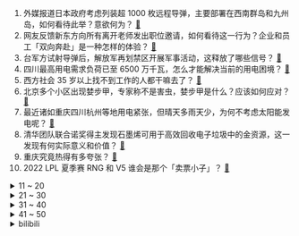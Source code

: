 1. 外媒报道日本政府考虑列装超 1000 枚远程导弹，主要部署在西南群岛和九州岛，如何看待此举？意欲何为？ [:link:](https://www.zhihu.com/question/549354538)
2. 网友反馈新东方向所有离开老师发出职位邀请，如何看待这一行为？企业和员工「双向奔赴」是一种怎样的体验？ [:link:](https://www.zhihu.com/question/549259291)
3. 台军方试射导弹后，解放军再划禁区开展军事活动，这释放了哪些信号？ [:link:](https://www.zhihu.com/question/549348578)
4. 四川最高用电需求负荷已至 6500 万千瓦，怎么才能解决当前的用电困境？ [:link:](https://www.zhihu.com/question/549370910)
5. 西方社会 35 岁以上找不到工作的人都干嘛去了？ [:link:](https://www.zhihu.com/question/300185448)
6. 北京多个小区出现婪步甲，专家称不是害虫，婪步甲是什么？应该如何应对？ [:link:](https://www.zhihu.com/question/549272257)
7. 最近诸如重庆四川杭州等地用电紧张，但晴天多雨天少，为何不考虑太阳能发电呢？ [:link:](https://www.zhihu.com/question/548878149)
8. 清华团队联合诺奖得主发现石墨烯可用于高效回收电子垃圾中的金资源，这一发现有何实际意义和价值？ [:link:](https://www.zhihu.com/question/549306960)
9. 重庆究竟热得有多夸张？ [:link:](https://www.zhihu.com/question/549142988)
10. 2022 LPL 夏季赛 RNG 和 V5 谁会是那个「卖票小子」？ [:link:](https://www.zhihu.com/question/549385346)
<details>
<summary>11 ~ 20</summary>

11. 清华大学白重恩谈拉闸限电，称「工业用电最好用电价来调节」，如何看待这一观点？ [:link:](https://www.zhihu.com/question/549372832)
12. 为什么说《西游记后传》是被低估的神作？它神在哪？ [:link:](https://www.zhihu.com/question/542181254)
13. 国家向重庆紧急调运抗旱物资，目前重庆当地情况如何？需要哪些帮助？ [:link:](https://www.zhihu.com/question/549228277)
14. 如何发现周围人用心理学操纵自己？ [:link:](https://www.zhihu.com/question/268047515)
15. 重庆巴南区发生山火，当地应急等多部门到场处置，具体情况如何？ [:link:](https://www.zhihu.com/question/549382878)
16. 如何看待纳粹德国舰队因河流干旱「重现天日」，数十艘露出水面，载有大量弹药？ [:link:](https://www.zhihu.com/question/549233580)
17. 2022 英雄联盟 LPL 季后赛 EDG vs TES 会是谁赢？ [:link:](https://www.zhihu.com/question/549274443)
18. 电视剧《苍兰诀》第 25-28 集拍得怎么样？哪些剧情点值得关注？ [:link:](https://www.zhihu.com/question/549264025)
19. 《深宫曲》有什么丧心病狂的玩法？ [:link:](https://www.zhihu.com/question/443971960)
20. 热播剧《星汉灿烂》《沉香如屑》《苍兰诀》你更喜欢哪部？为什么？ [:link:](https://www.zhihu.com/question/548184213)
</details>
<details>
<summary>21 ~ 30</summary>

21. 为什么日本总是点错科技树? [:link:](https://www.zhihu.com/question/327279221)
22. 如果未来一个月四川都不下雨会发生什么？ [:link:](https://www.zhihu.com/question/549192183)
23. 因水位下降，四川乐山大佛「真身」全部显露，如何看待这一现象？你对乐山大佛有哪些了解？ [:link:](https://www.zhihu.com/question/549275741)
24. 有哪些不怎么知名，待遇却很好的公司？ [:link:](https://www.zhihu.com/question/30663527)
25. 2022届本科真实就业率是多少？ [:link:](https://www.zhihu.com/question/537570145)
26. 如果失去了一个对你来说非常重要的人，怎么办？ [:link:](https://www.zhihu.com/question/548872334)
27. 幸福应该是什么样子的？ [:link:](https://www.zhihu.com/question/548488136)
28. 为什么在甄嬛心里安陵容比不上淳贵人？ [:link:](https://www.zhihu.com/question/50194561)
29. 考上研究生的你们还快乐吗？ [:link:](https://www.zhihu.com/question/402363496)
30. 如何面对重大但不确定的选择？ [:link:](https://www.zhihu.com/question/548623627)
</details>
<details>
<summary>31 ~ 40</summary>

31. 8月21日KPL上海EDG.M 4:2 广州TTG挺进败者组第三轮，如何评价本场比赛？ [:link:](https://www.zhihu.com/question/549393877)
32. 韩式烤肉怎么做？ [:link:](https://www.zhihu.com/question/41105721)
33. 俄天然气供应收紧导致能源价格飙升，德国通胀或创 70 年来新高，这会对欧洲经济造成哪些影响？ [:link:](https://www.zhihu.com/question/549348702)
34. 2022 LPL 夏季赛 LNG 3:2 击败 V5 季后赛三连胜，如何评价这场比赛？ [:link:](https://www.zhihu.com/question/549350138)
35. 中央气象台发布气象干旱橙色预警，预计未来三天旱区维持高温少雨天气，需要做好哪些预防工作？ [:link:](https://www.zhihu.com/question/549244174)
36. 如何评价动画《新秦时明月》第39集(大结局）？ [:link:](https://www.zhihu.com/question/549067271)
37. 坐高铁时你的座位被一位买了无座票的怀孕女士坐了，你会怎么做？ [:link:](https://www.zhihu.com/question/320121390)
38. 俄联邦侦查委员会称「亚历山大·杜金之女身亡案系刺杀事件」，案件还有哪些细节值得关注？ [:link:](https://www.zhihu.com/question/549359564)
39. 湘雅二院刘翔峰被举报频繁对急诊病人进行机器人手术，国内机器人手术的使用现状、使用限制和未来前景如何？ [:link:](https://www.zhihu.com/question/549210076)
40. 如何评价电影《隐入尘烟》？ [:link:](https://www.zhihu.com/question/516290284)
</details>
<details>
<summary>41 ~ 50</summary>

41. 你相信世界上有纯洁的友谊吗? [:link:](https://www.zhihu.com/question/548324804)
42. 长征系列火箭创造连续 103 次发射成功新纪录，新一代载人火箭和重型火箭研制中，有什么看点？ [:link:](https://www.zhihu.com/question/549181748)
43. 拿 985 的分数换了华北电力的电气，落差感很大怎么办？ [:link:](https://www.zhihu.com/question/542277764)
44. 导致古天乐新电影《明日战纪》票房不如预期的原因有哪些？ [:link:](https://www.zhihu.com/question/549055597)
45. 瑞幸咖啡为何越喝越贵？ [:link:](https://www.zhihu.com/question/522602517)
46. 计算机语言为什么还是一维的呢？ [:link:](https://www.zhihu.com/question/22815491)
47. 为什么少女们不喜欢宅宅？ [:link:](https://www.zhihu.com/question/528356163)
48. 你认为《龙珠》42卷漫画的剧情中，最大的遗憾是什么? [:link:](https://www.zhihu.com/question/443392549)
49. 考研政治一般从几月份开始准备？ [:link:](https://www.zhihu.com/question/378053241)
50. 厅局风穿搭背后体现了什么样的审美哲学？ [:link:](https://www.zhihu.com/question/540035049)
</details><details>
<summary>bilibili</summary>

1. 《黑神话：悟空》6分钟实机剧情片段 [:link:](//www.bilibili.com/video/BV1tN4y1F79k)
2. 《黑神话：悟空》全球独家 8分钟实机试玩 | 4K RTX ON [:link:](//www.bilibili.com/video/BV1t14y1t7rz)
3. 久等了！尽我所能把醒狮酥呈现给大家，我们中国也有属于自己的面点艺术品。 [:link:](//www.bilibili.com/video/BV13V4y1x7Qv)
4. 这还能是.....植物大战僵尸【2】！？戴夫的老年生活！ [:link:](//www.bilibili.com/video/BV1Fd4y1N79Y)
5. 【医学博士】熬夜到几点会猝死？I 请为自己看完这个视频 [:link:](//www.bilibili.com/video/BV1bS4y1W7A5)
6. 我玩MC人玩麻了…… [:link:](//www.bilibili.com/video/BV1Za4y1f7HD)
7. 它没钱没票房，却吊打今年暑期档！ [:link:](//www.bilibili.com/video/BV1J14y1t7wW)
8. 这种东西为什么还有人在卖，还有人在买？ [:link:](//www.bilibili.com/video/BV1tG411b7Sr)
9. 《以退为进，已守为攻，妙哉》夏季锦标赛第十三场，现在开始！ [:link:](//www.bilibili.com/video/BV1Ca4y1f7TY)
10. 总有坏人想看我笑话，不会让你们得逞，有爱我的人堡护我。 [:link:](//www.bilibili.com/video/BV1aN4y1F7vT)
<details>
<summary>11 ~ 20</summary>

11. 【诱拐小流浪计划】流浪、碰瓷、奶音、话痨、听话、要素过多！！vol.003 [:link:](//www.bilibili.com/video/BV1DS4y1p7FL)
12. 搭！ [:link:](//www.bilibili.com/video/BV1Re4y1f7N8)
13. 宝们，我回来了！8月25日上午10点，中华小子高清重制即将重磅回归 [:link:](//www.bilibili.com/video/BV16P411j7ZA)
14. 谢谢B站，我成功了！！！ [:link:](//www.bilibili.com/video/BV19V4y1s7AF)
15. 无拘 | 林俊杰 X《永劫无间》 周年主题曲 [:link:](//www.bilibili.com/video/BV1Hg411r75D)
16. 《不看可惜》的50万粉福利 [:link:](//www.bilibili.com/video/BV19T411c7pf)
17. 《灌汤小笼包》，蚊师傅的第三次面食之旅能否成功？ [:link:](//www.bilibili.com/video/BV1Dt4y1J7Yg)
18. 法国在耶路撒冷为啥有块地？【小约翰】 [:link:](//www.bilibili.com/video/BV11t4y1J7wU)
19. 耗时2个月，制作2000年前的神秘调料！ [:link:](//www.bilibili.com/video/BV1Md4y1Z7Db)
20. 瞬间不想结婚了 [:link:](//www.bilibili.com/video/BV1Kd4y1N7jM)
</details>
<details>
<summary>21 ~ 30</summary>

21. 我本来就是普通人，别对我期望太高。 [:link:](//www.bilibili.com/video/BV1XG4y1a7oT)
22. 被泼红油漆、作品差评，“语文女神”冰心到底怎么了？ [:link:](//www.bilibili.com/video/BV1aS4y1W7qV)
23. 把3个emoji放在一起就能变身美少女！？ [:link:](//www.bilibili.com/video/BV1WP411j7oH)
24. 我们飞了1500公里，就为了来看这家店的老板娘【还愿挑战ep13-治愈研究所】 [:link:](//www.bilibili.com/video/BV1Sd4y1R76E)
25. 【原神】不来听听云先生的新曲吗？ [:link:](//www.bilibili.com/video/BV1yU4y1r7UK)
26. BLACKPINK回归先行曲Pink Venom MV公开 [:link:](//www.bilibili.com/video/BV1md4y1R7nS)
27. 【时代少年团】《时代夏令营》06：嘘！请降低音量 [:link:](//www.bilibili.com/video/BV1iT411c7ae)
28. 《 奇 怪 的 小 沙 雕 增 加 了 》 [:link:](//www.bilibili.com/video/BV1vT411c7Pv)
29. 要脸，别赞 [:link:](//www.bilibili.com/video/BV1MS4y1W7vq)
30. 崩坏3「纯真梦歌」线上音乐会预告动画 [:link:](//www.bilibili.com/video/BV1yt4y1J7sK)
</details>
<details>
<summary>31 ~ 40</summary>

31. 【中气爱】今年为什么热成这样？2022超强高温的底层逻辑 [:link:](//www.bilibili.com/video/BV16a4y1f7Pj)
32. 我养了一朵云 [:link:](//www.bilibili.com/video/BV13U4y1k7Vx)
33. 猫德学院已经不堪重负，关于被遗弃猫咪的声明 [:link:](//www.bilibili.com/video/BV1hN4y1F7U7)
34. 【心理科普】毁孩子小妙招。希望家长刷到 [:link:](//www.bilibili.com/video/BV1ra4y1f7uS)
35. 唢呐不想再平平无奇了 Normal no more [:link:](//www.bilibili.com/video/BV1ia4y1f7nW)
36. 课 堂 请 勿 对 对 子【中国近代史】！！！ [:link:](//www.bilibili.com/video/BV1iB4y1V7X8)
37. 【阿斗】季均9.5！斩获47个艾美奖火爆全球，美剧史诗巨作《权力的游戏》第1期 [:link:](//www.bilibili.com/video/BV1rW4y1b7EM)
38. 霸权横飞！文艺复兴！2022十月新番扫雷推荐 [:link:](//www.bilibili.com/video/BV1pg411r7dA)
39. 终于还是下手了！复刻了30年前一款糕点！！ [:link:](//www.bilibili.com/video/BV1zd4y1w7Tf)
40. 【4K】历时六年，我在游戏中实现了云计算 [:link:](//www.bilibili.com/video/BV16G411t729)
</details>
<details>
<summary>41 ~ 50</summary>

41. 惊喜～是通过了漫长的准备、等待和时机。 [:link:](//www.bilibili.com/video/BV1KV4y1x7PD)
42. 我在MC里发现了巨人！！【暮色森林#完结】 [:link:](//www.bilibili.com/video/BV1Zd4y1o7Z4)
43. ⚡必须点击，不得不玩⚡ [:link:](//www.bilibili.com/video/BV1Ue4y1f7zZ)
44. 新番时光机！十年前的观众都在看什么神片？「2012年7月篇」 [:link:](//www.bilibili.com/video/BV1gB4y1V7sz)
45. 总算来了！108好汉齐！梁山大聚义！《水浒传》P35 [:link:](//www.bilibili.com/video/BV1uG4y1Y7B2)
46. 《明日方舟》危机合约新赛季「尘环行动」宣传PV [:link:](//www.bilibili.com/video/BV14G411b7VF)
47. 科幻电影《流浪地球2》首发预告，李雪健危难中彰显责任与使命 [:link:](//www.bilibili.com/video/BV12t4y1J7um)
48. 【明日方舟】“理想城：长夏狂欢季”IC-EX1~8平民全关卡低配攻略（含突袭）！阵容平民+低练度+语音详解的愉悦攻略！《明日方舟》|魔法Zc目录 [:link:](//www.bilibili.com/video/BV1ng411r7th)
49. 你这崩坏3是假的吧，来玩这款真崩坏3！ [:link:](//www.bilibili.com/video/BV14N4y1F7Tg)
50. 各位爸爸妈妈们，抱歉了~ [:link:](//www.bilibili.com/video/BV16V4y1s7Ba)
</details>
<details>
<summary>51 ~ 60</summary>

51. 蜘蛛精是嫦娥？曲中藏真相！黑神话剧情解析：踏破银河无觅，寻遍宫阙不见！看似离谱，实则合理 [:link:](//www.bilibili.com/video/BV1jg411r7AD)
52. 小本生意 诚信为本 [:link:](//www.bilibili.com/video/BV1RG411x7fp)
53. 夏天容易缺水，西瓜汁还有鸡汤都能喝，能喝一点点…… [:link:](//www.bilibili.com/video/BV1kY4y1c7Vy)
54. 官有多大，酒有多低 [:link:](//www.bilibili.com/video/BV1dB4y1B7sU)
55. 宇宙级打击！十万米高空精准秒木桩，艾琳你学得废吗 [:link:](//www.bilibili.com/video/BV1TG4y1Y7o3)
56. 清道夫晒干以后，真的可以复活吗？ [:link:](//www.bilibili.com/video/BV1zU4y1r7iF)
57. 这个游戏出现在21世纪还是有点早了 [:link:](//www.bilibili.com/video/BV1ca41157kX)
58. 【荒野大镖客2】我的亚瑟比任何人都需要救赎  （熊猫版） [:link:](//www.bilibili.com/video/BV1oW4y1h7sj)
59. 连环整蛊！女友生气打我居然把我头打飞了？她人傻了！ [:link:](//www.bilibili.com/video/BV1La411d7ze)
60. 耗时两年半! 的个人练习僵尸! [:link:](//www.bilibili.com/video/BV14e4y1f7PU)
</details>
<details>
<summary>61 ~ 70</summary>

61. 三个字总结现在的国产剧 [:link:](//www.bilibili.com/video/BV1XW4y1b7gZ)
62. 江 南 四 大 IKUN [:link:](//www.bilibili.com/video/BV1d14y1473u)
63. 小卖部再也赚不到我的钱了！ [:link:](//www.bilibili.com/video/BV1St4y1J7cd)
64. 只有格鲁能记住每个小黄人的名字 [:link:](//www.bilibili.com/video/BV1RG4y1a7xJ)
65. 咱们童年的 15 大雪糕： [:link:](//www.bilibili.com/video/BV1wa41157uQ)
66. 载钢材回国遇疯狗浪，大风浪航行大厨提议吃火锅，海员生活记录。 [:link:](//www.bilibili.com/video/BV1Kd4y1P7F9)
67. 【RAY】爆肝180天！不只是电动格纳库，我做了一个高达的世界! [:link:](//www.bilibili.com/video/BV1MU4y1k7Yo)
68. 有一个女孩心甘情愿为你苦等2年，还有什么比这种爱情更动人 [:link:](//www.bilibili.com/video/BV1Ka4115751)
69. 我为什么花了2000元买了这些冰淇淋？ [:link:](//www.bilibili.com/video/BV14B4y1z7rr)
70. 【政治】“开卷费笔，闭卷费神” [:link:](//www.bilibili.com/video/BV1p14y1t7RQ)
</details>
<details>
<summary>71 ~ 80</summary>

71. 真不会有人觉得我不会画画吧 [:link:](//www.bilibili.com/video/BV16e4y1f7q8)
72. 传统手工蓑衣 [:link:](//www.bilibili.com/video/BV1CU4y1r7fr)
73. MC史上最咸鱼的模组？万物都能制作苹果！每种苹果都有特殊功能！我的世界Minecraft [:link:](//www.bilibili.com/video/BV1xT411c7Q7)
74. 只要鬼不叫我绝对不叫....啊啊啊! 多人恐怖游戏【后室】 [:link:](//www.bilibili.com/video/BV1t14y1t7ee)
75. 我妈以为我是这样打游戏的2 [:link:](//www.bilibili.com/video/BV19T411A7Uk)
76. 你坚持的东西总有一天会反过来拥抱你 [:link:](//www.bilibili.com/video/BV1AU4y1y7GU)
77. 全员内鬼？斗龙战士十二星龙篇！到底讲了什么？ [:link:](//www.bilibili.com/video/BV1J14y1t7TE)
78. 《暑假大摆特摆》 [:link:](//www.bilibili.com/video/BV1Dd4y1P7wm)
79. 华 农 行 为 [:link:](//www.bilibili.com/video/BV1De4y1f7cQ)
80. 印度夜市吃棉花糖 [:link:](//www.bilibili.com/video/BV1xB4y1z7cR)
</details>
<details>
<summary>81 ~ 90</summary>

81. 【补档】全员巅峰时期 [:link:](//www.bilibili.com/video/BV1Na411d7yo)
82. 大爷的CPU眼看就要烧了..！ [:link:](//www.bilibili.com/video/BV1J14y1t7Ro)
83. 反猫德联盟已经打入猫德学院，此地已不宜久留 [:link:](//www.bilibili.com/video/BV1sW4y1b78A)
84. 捡了只身价3w起的猫，却摊上了大事儿！ [:link:](//www.bilibili.com/video/BV1yT411c7Fm)
85. 【JUMP】米哈游，不给活路 [:link:](//www.bilibili.com/video/BV15V4y1x7rV)
86. 由里原创舞蹈写真｜美式复古芭蕾舞蹈写真｜被全网模仿的舞蹈写真｜真是不同的你 -原创不易，模仿注明必须出处-整组造型想法服装都是我策划的，喜欢拍不一样的舞蹈写真 [:link:](//www.bilibili.com/video/BV1At4y137X2)
87. 揭秘大阪天国地狱扭蛋机骗局！花了20W全是垃圾？？ [:link:](//www.bilibili.com/video/BV1Eg411r7e3)
88. 大庆赶海，退潮后发现比手还大的黑色马面蟹，还有水母紫色触须 [:link:](//www.bilibili.com/video/BV1te4y1f7rZ)
89. 别瞎找了！10w+姐妹争着找的口红！看这篇就够了 [:link:](//www.bilibili.com/video/BV1aN4y1V72V)
90. 有人真把自己当字典啦？ [:link:](//www.bilibili.com/video/BV1ea411d7xq)
</details>
<details>
<summary>91 ~ 100</summary>

91. 在互联网看多了高品质的生活，而丢失了自己的普通，所以大家忘了普通人是什么样的了 [:link:](//www.bilibili.com/video/BV1VN4y1V7ij)
92. 100元在美国超市能买什么？盒饭一斤80元，你受得了吗？ [:link:](//www.bilibili.com/video/BV1Nd4y1N7K6)
93. 【low君】《苍兰诀》：本座不甘心！但本座确实被拿捏了！ [:link:](//www.bilibili.com/video/BV1ia411d7dg)
94. 看来我们的商业生涯是到此为止了！ [:link:](//www.bilibili.com/video/BV1414y1t7kD)
95. 求助人：被困数日，也不敢投喂，生怕它掉下去，它虽然肚子饿，但动也不敢动 [:link:](//www.bilibili.com/video/BV1fG411x7VP)
96. 每瓶云南白药里都藏着一颗“救命丹”，千万别扔了！很多人都还不知道！ [:link:](//www.bilibili.com/video/BV1et4y1J7fN)
97. 浴火重生，我要修一台火烧车 [:link:](//www.bilibili.com/video/BV1pa41157id)
98. 恭喜，她终于被拉下神坛 [:link:](//www.bilibili.com/video/BV1wG4y1Y7v5)
99. 大大怪带着小小怪来B站啦，童年DNA又双叒叕动啦！【高全胜&严彦子】 [:link:](//www.bilibili.com/video/BV1de4y1f7Tt)
100. 来自台湾省的凉圆，你们吃过吗？ [:link:](//www.bilibili.com/video/BV1pG411b7Js)
</details></details>